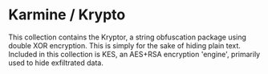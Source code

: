 # Karmine / Krypto

This collection contains the Kryptor, a string obfuscation package using double XOR encryption. This is simply for the sake of hiding plain text.
Included in this collection is KES, an AES+RSA encryption 'engine', primarily used to hide exfiltrated data.